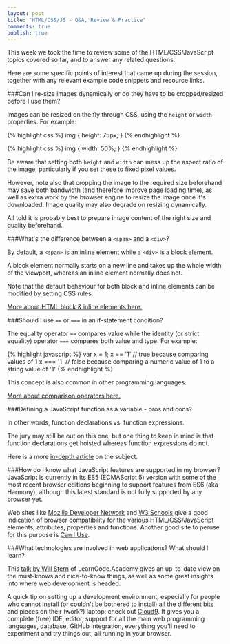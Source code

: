 ```yaml
---
layout: post
title: "HTML/CSS/JS - Q&A, Review & Practice"
comments: true
publish: true
---
```


This week we took the time to review some of the HTML/CSS/JavaScript topics covered so far, and to answer any related questions.

Here are some specific points of interest that came up during the session, together with any relevant example code snippets and resource links.


###Can I re-size images dynamically or do they have to be cropped/resized before I use them?

Images can be resized on the fly through CSS, using the `height` or `width` properties. For example:

{% highlight css %}
img {
    height: 75px;
}
{% endhighlight %}

{% highlight css %}
img {
    width: 50%;
}
{% endhighlight %}

Be aware that setting both `height` and `width` can mess up the aspect ratio of the image, particularly if you set these to fixed pixel values.

However, note also that cropping the image to the required size beforehand may save both bandwidth (and therefore improve page loading time), as well as extra work by the browser engine to resize the image once it's downloaded. Image quality may also degrade on resizing dynamically. 

All told it is probably best to prepare image content of the right size and quality beforehand.


###What's the difference between a `<span>` and a `<div>`?

By default, a `<span>` is an inline element while a `<div>` is a block element. 

A block element normally starts on a new line and takes up the whole width of the viewport, whereas an inline element normally does not. 

Note that the default behaviour for both block and inline elements can be modified by setting CSS rules.

[More about HTML block & inline elements here.](http://www.w3schools.com/html/html_blocks.asp)


###Should I use `==` or `===` in an if-statement condition?

The equality operator `==` compares value while the identity (or strict equality) operator `===` compares both value and type. For example:

{% highlight javascript %}
var x = 1;
x == '1'  // true because comparing values of 1
x === '1' // false because comparing a numeric value of 1 to a string value of '1'
{% endhighlight %}

This concept is also common in other programming languages.

[More about comparison operators here.](https://developer.mozilla.org/en-US/docs/Web/JavaScript/Reference/Operators/Comparison_Operators)


###Defining a JavaScript function as a variable - pros and cons?

In other words, function declarations vs. function expressions. 

The jury may still be out on this one, but one thing to keep in mind is that function declarations get hoisted whereas function expressions do not.

Here is a more [in-depth article](http://www.adequatelygood.com/JavaScript-Scoping-and-Hoisting.html) on the subject.


###How do I know what JavaScript features are supported in my browser?
JavaScript is currently in its ES5 (ECMAScript 5) version with some of the most recent browser editions beginning to support features from ES6 (aka Harmony), although this latest standard is not fully supported by any browser yet.

Web sites like [Mozilla Developer Network](https://developer.mozilla.org/en-US/) and [W3 Schools](http://www.w3schools.com) give a good indication of browser compatibility for the various HTML/CSS/JavaScript elements, attributes, properties and functions. Another good site to peruse for this purpose is [Can I Use](http://www.caniuse.com).


###What technologies are involved in web applications? What should I learn?

This [talk by Will Stern](https://www.youtube.com/watch?v=pB0WvcxTbCA) of LearnCode.Academy gives an up-to-date view on the must-knows and nice-to-know things, as well as some great insights into where web development is headed.

A quick tip on setting up a development environment, especially for people who cannot install (or couldn't be bothered to install) all the different bits and pieces on their (work?) laptop: check out [Cloud9](http://c9.io). It gives you a complete (free) IDE, editor, support for all the main web programming languages, database, GitHub integration, everything you'll need to experiment and try things out, all running in your browser.












